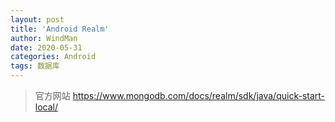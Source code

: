 ```yaml
---
layout: post
title: 'Android Realm'
author: WindMan
date: 2020-05-31
categories: Android  
tags: 数据库 
---
```



>官方网站 https://www.mongodb.com/docs/realm/sdk/java/quick-start-local/

